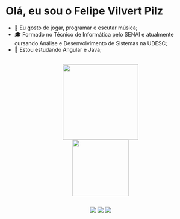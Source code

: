 <h1> Olá, eu sou o Felipe Vilvert Pilz </h1>

- 👀 Eu gosto de jogar, programar e escutar música;
- ‍🎓 Formado no Técnico de Informática pelo SENAI e atualmente cursando Análise e Desenvolvimento de Sistemas na UDESC;
- 🌱 Estou estudando Angular e Java;<br><br>



<div>
  <p align="center">
    <a href="https://github.com/felipepilz">
    <img height="200em" src="https://github-readme-stats.vercel.app/api?username=felipepilz&show_icons=true&theme=tokyonight&include_all_commits=true&count_private=true"/><br>
    <img height="150em" src="https://github-readme-stats.vercel.app/api/top-langs/?username=felipepilz&layout=compact&langs_count=7&theme=tokyonight"/>
  </p>
</div>

 ##
<div align="center"> 
  <a href = "mailto:felipevilvertpilz@gmail.com"><img src="https://img.shields.io/badge/-Gmail-BB001B?style=for-the-badge&logo=gmail&logoColor=white" target="_blank"></a>
  <a href = "https://www.linkedin.com/in/felipe-vilvert-pilz-b623a6197" target="_blank"><img src="https://img.shields.io/badge/-LinkedIn-%230077B5?style=for-the-badge&logo=linkedin&logoColor=white" target="_blank"></a>
  <a href="https://steamcommunity.com/id/felipepilz/"><img src="https://img.shields.io/badge/-Steam-%23333?style=for-the-badge&logo=steam&logoColor=white" target="_blank"></a>
</div>


